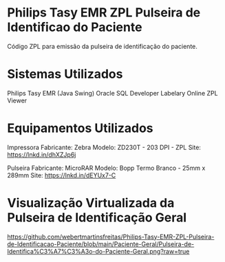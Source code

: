 # Philips Tasy EMR ZPL Pulseira de Identificao do Paciente
Código ZPL para emissão da pulseira de identificação do paciente.

# Sistemas Utilizados
Philips Tasy EMR (Java Swing)
Oracle SQL Developer
Labelary Online ZPL Viewer

# Equipamentos Utilizados
Impressora
Fabricante: Zebra
Modelo: ZD230T - 203 DPI - ZPL
Site: https://lnkd.in/dhXZJp6j

Pulseira
Fabricante: MicroRAR
Modelo: Bopp Termo Branco - 25mm x 289mm
Site: https://lnkd.in/dEYUx7-C

# Visualização Virtualizada da Pulseira de Identificação Geral
https://github.com/webertmartinsfreitas/Philips-Tasy-EMR-ZPL-Pulseira-de-Identificacao-Paciente/blob/main/Paciente-Geral/Pulseira-de-Identifica%C3%A7%C3%A3o-do-Paciente-Geral.png?raw=true

